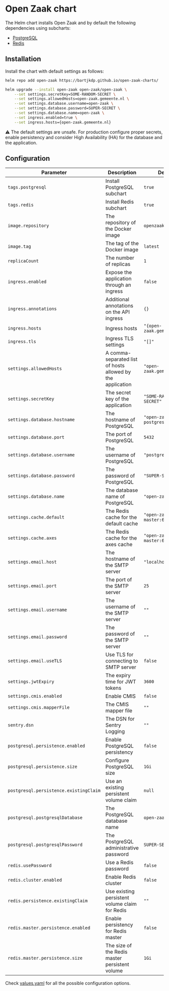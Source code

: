 # Open Zaak chart

The Helm chart installs Open Zaak and by default the following dependencies using subcharts:

- [PostgreSQL](https://github.com/bitnami/charts/tree/master/bitnami/postgresql)
- [Redis](https://github.com/bitnami/charts/tree/master/bitnami/redis)

## Installation

Install the chart with default settings as follows:

```bash
helm repo add open-zaak https://bartjkdp.github.io/open-zaak-charts/

helm upgrade --install open-zaak open-zaak/open-zaak \
    --set settings.secretKey=SOME-RANDOM-SECRET \
    --set settings.allowedHosts=open-zaak.gemeente.nl \
    --set settings.database.username=open-zaak \
    --set settings.database.password=SUPER-SECRET \
    --set settings.database.name=open-zaak \
    --set ingress.enabled=true \
    --set ingress.hosts={open-zaak.gemeente.nl}
```

:warning: The default settings are unsafe. For production configure proper secrets, enable persistency and consider High Availability (HA) for the database and the application.

## Configuration

| Parameter | Description | Default |
| --------- | ----------- | ------- |
| `tags.postgresql` | Install PostgreSQL subchart | `true` |
| `tags.redis` | Install Redis subchart | `true` |
| `image.repository` | The repository of the Docker image | `openzaak/open-zaak` |
| `image.tag` | The tag of the Docker image | `latest` |
| `replicaCount` | The number of replicas | `1` |
| `ingress.enabled` | Expose the application through an ingress | `false` |
| `ingress.annotations` | Additional annotations on the API ingress | `{}` |
| `ingress.hosts` | Ingress hosts | `"{open-zaak.gemeente.nl}"` |
| `ingress.tls` | Ingress TLS settings | `"[]"` |
| `settings.allowedHosts` | A comma-separated list of hosts allowed by the application | `"open-zaak.gemeente.nl"` |
| `settings.secretKey` | The secret key of the application | `"SOME-RANDOM-SECRET"` |
| `settings.database.hostname` | The hostname of PostgreSQL | `"open-zaak-postgresql"` |
| `settings.database.port` | The port of PostgreSQL | `5432` |
| `settings.database.username` | The username of PostgreSQL | `"postgres"` |
| `settings.database.password` | The password of PostgreSQL | `"SUPER-SECRET"` |
| `settings.database.name` | The database name of PostgreSQL | `"open-zaak"` |
| `settings.cache.default` | The Redis cache for the default cache | `"open-zaak-redis-master:6379/0"` |
| `settings.cache.axes` | The Redis cache for the axes cache | `"open-zaak-redis-master:6379/0"` |
| `settings.email.host` | The hostname of the SMTP server | `"localhost"` |
| `settings.email.port` | The port of the SMTP server | `25` |
| `settings.email.username` | The username of the SMTP server | `""` |
| `settings.email.password` | The password of the SMTP server | `""` |
| `settings.email.useTLS` | Use TLS for connecting to SMTP server | `false` |
| `settings.jwtExpiry` | The expiry time for JWT tokens | `3600` |
| `settings.cmis.enabled` | Enable CMIS | `false` |
| `settings.cmis.mapperFile` | The CMIS mapper file | `""` |
| `sentry.dsn` | The DSN for Sentry Logging | `""` |
| `postgresql.persistence.enabled` | Enable PostgreSQL persistency | `false` |
| `postgresql.persistence.size` | Configure PostgreSQL size | `1Gi` |
| `postgresql.persistence.existingClaim` | Use an existing persistent volume claim | `null` |
| `postgresql.postgresqlDatabase` | The PostgreSQL database name | `open-zaak` |
| `postgresql.postgresqlPassword` | The PostgreSQL administrative password | `SUPER-SECRET` |
| `redis.usePassword` | Use a Redis password | `false` |
| `redis.cluster.enabled` | Enable Redis cluster | `false` |
| `redis.persistence.existingClaim` | Use existing persistent volume claim for Redis | `""` |
| `redis.master.persistence.enabled` | Enable persistency for Redis master | `false` |
| `redis.master.persistence.size` | The size of the Redis master persistent volume | `1Gi` |

Check [values.yaml](./values.yaml) for all the possible configuration options.
